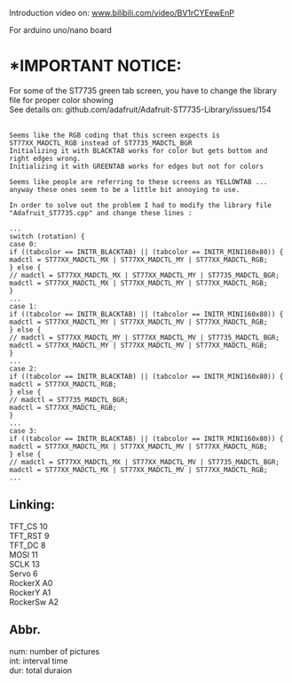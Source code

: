 Introduction video on: www.bilibili.com/video/BV1rCYEewEnP

For arduino uno/nano board

*IMPORTANT NOTICE:
==================
For some of the ST7735 green tab screen, you have to change the library file for proper color showing<br>
See details on: github.com/adafruit/Adafruit-ST7735-Library/issues/154<br>
<br>
```
Seems like the RGB coding that this screen expects is ST77XX_MADCTL_RGB instead of ST7735_MADCTL_BGR
Initializing it with BLACKTAB works for color but gets bottom and right edges wrong.
Initializing it with GREENTAB works for edges but not for colors

Seems like people are referring to these screens as YELLOWTAB ... anyway these ones seem to be a little bit annoying to use.

In order to solve out the problem I had to modify the library file "Adafruit_ST7735.cpp" and change these lines :

...
switch (rotation) {
case 0:
if ((tabcolor == INITR_BLACKTAB) || (tabcolor == INITR_MINI160x80)) {
madctl = ST77XX_MADCTL_MX | ST77XX_MADCTL_MY | ST77XX_MADCTL_RGB;
} else {
// madctl = ST77XX_MADCTL_MX | ST77XX_MADCTL_MY | ST7735_MADCTL_BGR;
madctl = ST77XX_MADCTL_MX | ST77XX_MADCTL_MY | ST77XX_MADCTL_RGB;
}
...
case 1:
if ((tabcolor == INITR_BLACKTAB) || (tabcolor == INITR_MINI160x80)) {
madctl = ST77XX_MADCTL_MY | ST77XX_MADCTL_MV | ST77XX_MADCTL_RGB;
} else {
// madctl = ST77XX_MADCTL_MY | ST77XX_MADCTL_MV | ST7735_MADCTL_BGR;
madctl = ST77XX_MADCTL_MY | ST77XX_MADCTL_MV | ST77XX_MADCTL_RGB;
}
...
case 2:
if ((tabcolor == INITR_BLACKTAB) || (tabcolor == INITR_MINI160x80)) {
madctl = ST77XX_MADCTL_RGB;
} else {
// madctl = ST7735_MADCTL_BGR;
madctl = ST77XX_MADCTL_RGB;
}
...
case 3:
if ((tabcolor == INITR_BLACKTAB) || (tabcolor == INITR_MINI160x80)) {
madctl = ST77XX_MADCTL_MX | ST77XX_MADCTL_MV | ST77XX_MADCTL_RGB;
} else {
// madctl = ST77XX_MADCTL_MX | ST77XX_MADCTL_MV | ST7735_MADCTL_BGR;
madctl = ST77XX_MADCTL_MX | ST77XX_MADCTL_MV | ST77XX_MADCTL_RGB;
...
```

Linking:
--------
TFT_CS    10<br>
TFT_RST   9<br>
TFT_DC    8<br>
MOSI      11<br>
SCLK      13<br>
Servo     6<br>
RockerX   A0<br>
RockerY   A1<br>
RockerSw  A2<br>

Abbr.
-----
num: number of pictures<br>
int: interval time<br>
dur: total duraion<br>
